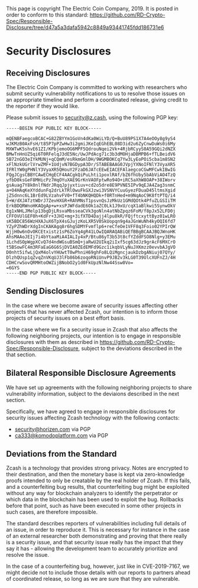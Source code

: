 This page is copyright The Electric Coin Company, 2019. It is posted in order to conform to this standard: https://github.com/RD-Crypto-Spec/Responsible-Disclosure/tree/d47a5a3dafa5942c8849a93441745fdd186731e6

# Security Disclosures
## Receiving Disclosures

The Electric Coin Company is committed to working with researchers who submit security vulnerability notifications to us to resolve those issues on an appropriate timeline and perform a coordinated release, giving credit to the reporter if they would like.

Please submit issues to security@z.cash, using the following PGP key:

```
-----BEGIN PGP PUBLIC KEY BLOCK-----

mQENBFaegcoBCAC+G82ZBYYm1GoVn4dKa0WiLYD/Q+BuU89PS1X7A4eOOy8g9yS4
wJKMzB0AxFsH/t85P7pPZwHw3i2gmiJKeIqEGhEBL08D3id2u6ZyCnwDuWs0i6My
MXWTwK5shvE61ZI/KPbjemoOG6MPF5QdrouNqei2Vk+4RjbRCyyS0A59GQi2dNZX
BMwTnHnUZ5qi6T0RFelqJ3dE5Nc/UwJPdAcg71c3b3dMOHjaDBMPB6+fTLBeidV6
5B72nGO3eIYkMUNj+qCQmM/esRkmGmlDH/9WGMBOKCq7Yw3LyEoPOi5cba1m8SN2
xFlNzkUGrlVrwZMF+1UdjvN7BGDypA3Dr/STABEBAAG0JVpjYXNoIFNlY3VyaXR5
IFRlYW0gPHNlY3VyaXR5QHouY2FzaD6JATcEEwEIACEFAlaegcoCGwMFCwkIBwIG
FQgJCgsCBBYCAwECHgECF4AACgkQiPuLhti1poxlRAf/bZ6fhUby5bAbViAO4TzQ
yfbD0ksGeF8MHicPz7HqOYuXAE9GrKnVAOFptwRo94O+iRC5aXhW8OAP+38IWorv
gsAuag7Y8k0nlfNdrJRqqJpjyxtiuv+cd2o5dre8E9PVNE5IPv9qEJA4Zag3snmC
a+O4HAqKeXYddunFq2drLkTRlOwuFkGXJzwi3VSNVYCuuGyezFDuaD45ltmsXgid
jZSdnnc6L1BrEd9LVzahvFV0+fT4bNKQHQDk+f0RTnHed+m9NqAoC9K8ftPTQ/i4
5+W/dXJATztWDrJ7ZevHXGR+RAhMNsT1psvnQsJzMkUz1GMdQOtk4PfuZLGSIiTM
ErkBDQRWnoHKAQgAp+w+xsPJWFdadE6Ok1aZC0Lk1J9xU/cqX1aBlkwi5SynwOkV
Eg1xNHLJMelp13bgDjLRsvaMbsseaCVk3goNln4atNbZpqz6FoM/f8pJx52LFD0j
CFFOVUlGEF0h+KdFr+3JHI+mg+3ifXTD4Dajj4lpu8kR/FQjftcxyttByz01wLRO
sK5BDC856WzHXAJuX6TpX4sGJujzKoLXR5V0SkUopqn9g4aJGnWuNh4kyOQI6fd7
YZyPZhWDrXdgInCKAKAgq8r6hgSDMYFvmflp6+reCfeOe1VFF8q3Foio02YPIrQW
WjjH0w6nOvOKCEtxistz1sP6ZoYq4gR41LOwIQARAQABiQEfBBgBCAAJBQJWnoHK
AhsMAAoJEIj7i4bYtaaMiA4IALIy4xP/Btu86yT3b53t8cfYZddFSO8Nlg+y3EMu
1LchdSOpWgpXCvQ7d4ndWGsuBSmQ+jaRwU2UIkq2iIxf5cg63dJz9grAcF6MXCrO
t5BSowFC4m3RFaEaG6G6SjDVIA0ZEdEMFd9Gzc1ikqbVLyNuJXKmzz0evvbAJgVO
D0nht5ifwLjQxM4olvYHUwtT0wPhniH69ghFo8LQiMgncjaukDzbgANiuj07QYy/
DlzhQUsp1qZvqZnVKqUJ3lFb86b6zoqoRNiUnvP9JB2v3kLG0T39UlcXUFnZJ/4H
CDHCrwSovQRMHtoOWZijBNobO2y1d0FkUpzNlNw44Ssw0Vo=
=6GYS
-----END PGP PUBLIC KEY BLOCK-----
```

## Sending Disclosures

In the case where we become aware of security issues affecting other projects that has never affected Zcash, our intention is to inform those projects of security issues on a best effort basis.

In the case where we fix a security issue in Zcash that also affects the following neighboring projects, our intention is to engage in responsible disclosures with them as described in https://github.com/RD-Crypto-Spec/Responsible-Disclosure, subject to the deviations described in the that section.

## Bilateral Responsible Disclosure Agreements

We have set up agreements with the following neighboring projects to share vulnerability information, subject to the deviaions described in the next section.

Specifically, we have agreed to engage in responsible disclosures for security issues affecting Zcash technology with the following contacts:

- security@horizen.com via PGP
- ca333@komodoplatform.com via PGP

## Deviations from the Standard

Zcash is a technology that provides strong privacy. Notes are encrypted to their destination, and then the monetary base is kept via zero-knowledge proofs intended to only be creatable by the real holder of Zcash. If this fails, and a counterfeiting bug results, that counterfeiting bug might be exploited without any way for blockchain analyzers to identify the perpetrator or which data in the blockchain has been used to exploit the bug. Rollbacks before that point, such as have been executed in some other projects in such cases, are therefore impossible.

The standard describes reporters of vulnerabilities including full details of an issue, in order to reproduce it. This is necessary for instance in the case of an external researcher both demonstrating and proving that there really is a security issue, and that security issue really has the impact that they say it has - allowing the development team to accurately prioritize and resolve the issue.

In the case of a counterfeiting bug, however, just like in CVE-2019-7167, we might decide not to include those details with our reports to partners ahead of coordinated release, so long as we are sure that they are vulnerable.


